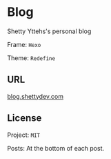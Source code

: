 # Blog

Shetty Yttehs's personal blog

Frame: `Hexo`

Theme: `Redefine`

## URL

[blog.shettydev.com](https://blog.shettydev.com)

## License

Project: `MIT`

Posts: At the bottom of each post.

